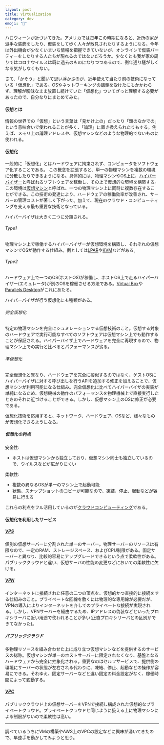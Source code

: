 ```yaml
---
layout: post
title: Virtualization
category: dev
emoji: "🎃"
---
```


ハロウィーンが近づいてきた。アメリカでは毎年この時期になると、近所の家が派手な装飾をしたり、仮装をして歩く人々が散見されたりするようになる。今年は外出機会が少なくいまいち情報を把握できていないが、オンラインで仮装パーティーをしたりする人たちが現れるのではないだろうか。少なくとも我が家の周りではコロナウイルスは既に過去のものになりつつあるので、例年通り騒がしくなる気がしなくもない。

さて、「かそう」と聞いて思い浮かぶのが、近年使えて当たり前の技術になっている「仮想化」である。OSやネットワーキングの講義を受けたにもかかわらず、理解が曖昧なまま放置し続けていた「仮想化」ついてざっと理解する必要があったので、自分なりにまとめてみた。

#### 仮想とは
情報の世界での「仮想」という言葉は「見かけ上の」だったり「頭のなかでの」という意味合いで使われることが多く、「論理」に置き換えられたりもする。例えば、メモリ上の論理アドレスや、仮想マシンなどのような物理的でないものに使われる。

#### 仮想化
一般的に「仮想化」とはハードウェアに拘束されず、コンピュータをソフトウェア化することである。
この概念を拡張すると、単一の物理マシンを複数の環境に分散したりできるようになる。具体的には、物理マシンやOS上に、[ハイパーバイザー][Hypervisor]と呼ばれるソフトウェアを稼働し、その上で仮想的な環境を構築する。この環境は[仮想マシン][VM]と呼ばれ、一つの物理マシン上に同時に複数存在することができる。この技術の発達により、ハードウェアの稼働効率が改善され、サーバーの管理コストが著しく下がった。加えて、現在のクラウド・コンピューティングを支える最も重要な技術となっている。

ハイパーバイザは大きく二つに分類される。

###### Type1
物理マシン上で稼働するハイパーバイザーが仮想環境を構築し、それぞれの仮想マシンでOSが動作する仕組み。例としては[LPAR]や[KVM]などがある。
  
###### Type2
ハードウェア上で一つのOS(ホストOS)が稼働し、ホストOS上で走るハイパーバイザー(エミュレータ)が別のOSを稼働させる方法である。[Virtual Box][VB]や[Parallels Desktop][PD]がこれにあたる。

ハイパーバイザが行う仮想化にも種類がある。

###### 完全仮想化
特定の物理マシンを完全にシュミレーションする仮想技術のこと。仮想する対象のハードウェアで実行可能なすべてのソフトウェアは仮想マシン上でも動作することが保証される。ハイパーバイザ上でハードウェアを完全に再現するので、物理マシン上での実行と比べるとパフォーマンスが劣る。

###### 準仮想化
完全仮想化と異なり、ハードウェアを完全に擬似するのではなく、ゲストOSにハイパーバイザに対する呼び出しを行うAPIを追加する修正を加えることで、仮想マシンが利用可能になる仕組み。完全仮想化に比べてハイパーバイザの実装が単純になるため、仮想機械の動作のパフォーマンスを物理機械上で直接実行したときのそれに近づけることができる。しかし、仮想マシン上のOSに修正が必要である。

仮想化技術を応用すると、ネットワーク、ハードウェア、OSなど、様々なものが仮想化できるようになる。

##### 仮想化の利点
安全性:  
- ホストは仮想マシンから独立しており、仮想マシン同士も独立しているので、ウイルスなどが広がりにくい

柔軟性: 
- 複数の異なるOSが単一のマシン上で起動可能
- 状態、スナップショットのコピーが可能なので、凍結、停止、起動などが容易に行える

これらの利点をフル活用しているのが[クラウドコンピューティング][CC]である。

#### 仮想化を利用したサービス

##### [VPS]
個別の仮想サーバーに分割された単一のサーバー。物理サーバーのリソースは有限なので、一定のRAM、ストレージスペース、およびCPU制限がある。固定サーバーと異なり、比較的容易にアップグレードできるという点で柔軟性がある。パブリッククラウドと違い、仮想サーバの性能の変更などにおいての柔軟性に欠ける。

##### [VPN]
インターネットに接続された任意の二つの頂点を、仮想的かつ直接的に接続をする仕組みのこと。プライベートな回線を敷くには物理的な専用線が必要だが、VPNの導入によりインターネットを介してのプライベートな接続が実現される。しかし、VPNサーバーを経由するため、IPアドレスの偽装などといったプロキシサーバに近い用途で使われることが多い(正直プロキシサーバとの区別ができてなかった)。

##### [パブリッククラウド][PC]
多物理リソースを組み合わせた上に成り立つ仮想マシンなどを提供するのサービスの総称。仮想マシンが単一のホストサーバーに限定されなくなり、基盤となるハードウェアから完全に抽象化される。重要なのはセルフサービスで、提供側の環境にサーバーの状態が左右される代わりに、凍結、停止、起動などの操作が容易にできる。それゆえ、固定サーバーなどと違い固定の料金設定がなく、稼働時間によって変動する。

##### [VPC]
パブリッククラウド上の仮想サーバーをVPNで接続し構成された仮想的なプライベートクラウド。プライベートクラウドと同じように扱える上に物理マシンによる制限がないので柔軟性は高い。

_____________

調べているうちにVMの構築やAWS上のVPCの設定などに興味が湧いてきたので、早速手を動かしてみようと思う。



[CC]: https://ja.wikipedia.org/wiki/%E3%82%AF%E3%83%A9%E3%82%A6%E3%83%89%E3%82%B3%E3%83%B3%E3%83%94%E3%83%A5%E3%83%BC%E3%83%86%E3%82%A3%E3%83%B3%E3%82%B0
[Virtulization]: https://ja.wikipedia.org/wiki/%E4%BB%AE%E6%83%B3%E5%8C%96
[Hypervisor]: https://ja.wikipedia.org/wiki/%E3%83%8F%E3%82%A4%E3%83%91%E3%83%BC%E3%83%90%E3%82%A4%E3%82%B6
[VM]:　https://ja.wikipedia.org/wiki/%E4%BB%AE%E6%83%B3%E6%A9%9F%E6%A2%B0
[TS]: https://ja.wikipedia.org/wiki/%E3%82%BF%E3%82%A4%E3%83%A0%E3%82%B7%E3%82%A7%E3%82%A2%E3%83%AA%E3%83%B3%E3%82%B0%E3%82%B7%E3%82%B9%E3%83%86%E3%83%A0
[PN]: https://ja.wikipedia.org/wiki/%E3%83%97%E3%83%A9%E3%82%A4%E3%83%99%E3%83%BC%E3%83%88%E3%83%8D%E3%83%83%E3%83%88%E3%83%AF%E3%83%BC%E3%82%AF
[VPN]: https://ja.wikipedia.org/wiki/Virtual_Private_Network
[VPS]: https://ja.wikipedia.org/wiki/%E3%83%90%E3%83%BC%E3%83%81%E3%83%A3%E3%83%AB%E3%83%BB%E3%83%97%E3%83%A9%E3%82%A4%E3%83%99%E3%83%BC%E3%83%88%E3%83%BB%E3%82%B5%E3%83%BC%E3%83%90
[VPC]: https://ja.wikipedia.org/wiki/%E4%BB%AE%E6%83%B3%E3%83%97%E3%83%A9%E3%82%A4%E3%83%99%E3%83%BC%E3%83%88%E3%82%AF%E3%83%A9%E3%82%A6%E3%83%89
[Docker]: https://ja.wikipedia.org/wiki/Docker
[LPAR]: https://ja.wikipedia.org/wiki/LPAR
[KVM]: https://ja.wikipedia.org/wiki/Kernel-based_Virtual_Machine
[VB]: https://ja.wikipedia.org/wiki/VirtualBox
[PD]: https://ja.wikipedia.org/wiki/Parallels_Desktop_for_Mac
[SDN]: https://ja.wikipedia.org/wiki/Software-Defined_Networking
[PC]: https://www.redhat.com/ja/topics/cloud-computing/public-cloud-vs-private-cloud-and-hybrid-cloud